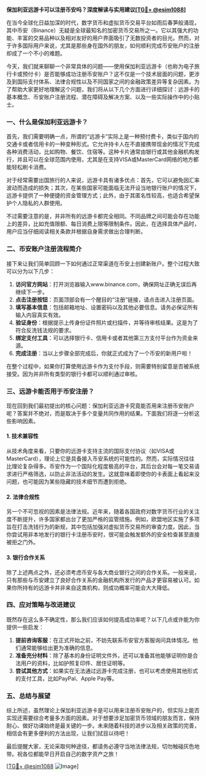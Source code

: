 **保加利亚远游卡可以注册币安吗？深度解读与实用建议[[TG💪+ @esim1088](https://t.me/s/esim1088)]**

在当今全球化日益加深的时代，数字货币和虚拟货币交易平台如雨后春笋般涌现，其中币安（Binance）无疑是全球最知名的加密货币交易所之一。它以其强大的功能、丰富的交易品种以及相对友好的用户界面吸引了无数投资者的目光。然而，对于许多国际用户来说，尤其是那些身在国外的朋友，如何顺利完成币安账户的注册却成了一个不小的难题。

今天，我们就来聊聊一个非常具体的问题——使用保加利亚远游卡（也称为电子旅行卡或预付卡）是否能够成功注册币安账户？这不仅是一个技术层面的问题，更涉及到国际支付体系、法律合规性以及不同国家之间的金融政策差异等复杂因素。为了帮助大家更好地理解这个问题，我们将从以下几个方面进行详细探讨：远游卡的基本概念、币安账户注册流程、潜在障碍及解决方案、以及一些实际操作中的小贴士。

### 一、什么是保加利亚远游卡？

首先，我们需要明确一点，所谓的“远游卡”实际上是一种预付费卡，类似于国内的交通卡或者信用卡的一种变种形式。它允许持卡人在不直接携带现金的情况下完成各种消费活动，比如购物、餐饮、住宿等。这种卡片通常由银行或其他金融机构发行，并且可以在全球范围内使用，尤其是在支持VISA或MasterCard网络的地方都能轻松刷卡消费。

对于经常需要出国旅行的人来说，远游卡具有诸多优点：首先，它可以避免因汇率波动而造成的损失；其次，在某些国家可能面临无法开设当地银行账户的情况下，远游卡提供了一种便捷的资金管理方式；此外，由于其匿名性较高，也适合希望保护个人隐私的人群使用。

不过需要注意的是，并非所有的远游卡都完全相同。不同品牌之间可能会存在功能上的差异，比如充值限额、每日消费上限等限制条件。因此，在选择具体产品时，用户应当仔细阅读相关条款并根据自身需求做出合理判断。

### 二、币安账户注册流程简介

接下来让我们简单回顾一下如何通过正常渠道在币安上创建新账户。整个过程大致可以分为以下几步：

1. **访问官方网站**：打开浏览器输入www.binance.com，确保网址正确无误后再继续下一步。
2. **点击注册按钮**：页面顶部会有一个醒目的“注册”链接，请点击进入注册页面。
3. **填写基本信息**：包括邮箱地址、设置密码以及其他必要信息。请务必保证所有输入内容真实有效。
4. **验证身份**：根据提示上传身份证件照片或扫描件，并等待审核结果。这是为了符合反洗钱法规的要求。
5. **绑定支付工具**：可以选择银行卡、信用卡或者其他第三方支付平台作为资金来源。
6. **完成注册**：当以上步骤全部完成后，你就正式成为了一个币安的新用户啦！

在整个过程中，如果你打算使用远游卡作为支付手段，则需要特别留意是否被系统接受。因为并非所有类型的银行卡都可以顺利通过审核。

### 三、远游卡能否用于币安注册？

现在回到我们最初提出的核心问题：保加利亚远游卡究竟能否用来注册币安账户呢？答案并不绝对，而是取决于多个变量共同作用的结果。下面我们将逐一分析这些影响因素。

#### 1. 技术兼容性

从技术角度来看，只要你的远游卡支持主流的国际支付协议（如VISA或MasterCard），理论上它是具备接入币安系统的可能性的。然而，实际情况往往比理论复杂得多。币安作为一个国际化程度极高的平台，其后台会对每一笔交易请求进行严格筛选，以防止非法活动的发生。这就意味着即使你的卡表面上看起来没问题，也可能因为某些隐藏的技术细节而遭到拒绝。

#### 2. 法律合规性

另一个不可忽视的因素是法律法规。近年来，随着各国政府对数字货币行业的关注度不断提升，许多国家都出台了更加严格的监管措施。例如，欧盟地区实施了多项旨在打击洗钱行为的新规，其中包括加强对虚拟货币交易所的审查力度。因此，当你尝试用非本地发行的银行卡注册币安时，很可能会触发额外的安全检查甚至直接被拒之门外。

#### 3. 银行合作关系

除了上述两点之外，还必须考虑币安与各大商业银行之间的合作关系。一般来说，只有那些与币安建立了良好合作关系的金融机构所发行的产品才更容易被认可。如果你所持有的远游卡并非来自这类机构，则成功概率可能会大大降低。

### 四、应对策略与改进建议

既然存在这么多不确定性，那么我们应该如何提高成功率呢？以下几点或许能为你提供一些启发：

1. **提前咨询客服**：在正式开始之前，不妨先联系币安官方客服询问具体情况。他们通常能够给出更为准确的信息。
2. **准备充分材料**：除了基本的身份证明文件外，还可以准备其他能够证明你是合法用户的资料，比如护照复印件、居住证明等。
3. **尝试其他方式**：如果实在无法通过远游卡完成注册，也可以考虑使用其他形式的支付工具，比如PayPal、Apple Pay等。

### 五、总结与展望

综上所述，虽然理论上保加利亚远游卡是可以用来注册币安账户的，但实际上能否实现还需要综合考量多方面的因素。对于想要涉足加密货币领域的朋友而言，保持耐心、做好功课始终是最关键的一步。未来随着科技的进步以及相关政策的完善，相信会有更多便利的方法出现，让我们拭目以待吧！

最后提醒大家，无论采取何种途径，都请务必遵守当地法律法规，切勿触碰灰色地带。祝各位都能早日开启自己的数字资产之旅！

[[TG💪+ @esim1088](https://t.me/s/esim1088) ![Image](https://i.postimg.cc/4NQfJmqS/Snipaste-2025-05-13-00-14-12.png)]